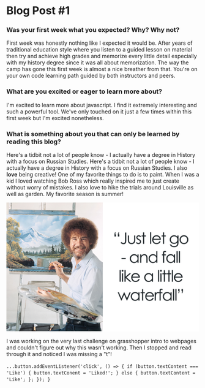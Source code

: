 # Blog Post #1

### Was your first week what you expected? Why? Why not?

First week was honestly nothing like I expected it would be. After years of traditional education style where you listen to a guided lesson on material then try and achieve high grades and memorize every little detail especially with my history degree since it was all about memorization. The way the camp has gone this first week is almost a nice breather from that. You're on your own code learning path guided by both instructors and peers.  

### What are you excited or eager to learn more about?

I'm excited to learn more about javascript. I find it extremely interesting and such a powerful tool. We've only touched on it just a few times within this first week but I'm excited nonetheless.

### What is something about you that can only be learned by reading this blog? 

Here's a tidbit not a lot of people know - I actually have a degree in History with a focus on Russian Studies. Here's a tidbit not a lot of people know - I actually have a degree in History with a focus on Russian Studies. I also **love** being creative! One of my favorite things to do is to paint. When I was a kid I loved watching Bob Ross which really inspired me to just create without worry of mistakes. I also love to hike the trials around Louisville as well as garden. My favorite season is summer! 

![bob ross fall like a waterfall](/img/bob-ross-quotes-cover_800.png)

I was working on the very last challenge on grasshopper intro to webpages and couldn't figure out why this wasn't working. Then I stopped and read through it and noticed I was missing a "t"! 

`...button.addEventListener('click', () => {
    if (button.textContent === 'Like') {
        button.textConent = 'Liked!';
        } else {
        button.textContent = 'Like';
        };
    });
}`


